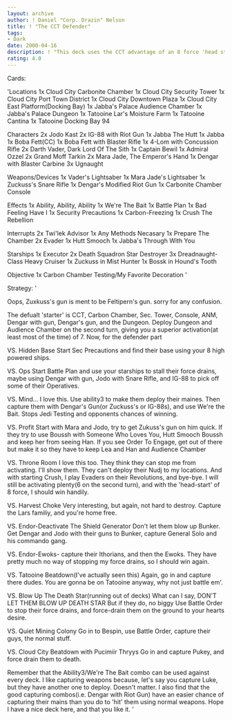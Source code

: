 ```yaml
---
layout: archive
author: ! Daniel "Corp. Drazin" Nelson
title: ! "The CCT Defender"
tags:
- Dark
date: 2000-04-16
description: ! "This deck uses the CCT advantage of an 8 force 'head start' to destroy the opponents chances of winning."
rating: 4.0
---
```

Cards: 

'Locations
1x Cloud City Carbonite Chamber
1x Cloud City Security Tower
1x Cloud City Port Town District
1x Cloud City Downtown Plaza
1x Cloud City East Platform(Docking Bay)
1x Jabba's Palace Audience Chamber
1x Jabba's Palace Dungeon
1x Tatooine Lar's Moisture Farm
1x Tatooine Cantina
1x Tatooine Docking Bay 94

Characters
2x Jodo Kast
2x IG-88 with Riot Gun
1x Jabba The Hutt
1x Jabba
1x Boba Fett(CC)
1x Boba Fett with Blaster Rifle
1x 4-Lom with Concussion Rifle
2x Darth Vader, Dark Lord Of The Sith
1x Captain Bewil
1x Admiral Ozzel
2x Grand Moff Tarkin
2x Mara Jade, The Emperor's Hand
1x Dengar with Blaster Carbine
3x Ugnaught

Weapons/Devices
1x Vader's Lightsaber
1x Mara Jade's Lightsaber
1x Zuckuss's Snare Rifle
1x Dengar's Modified Riot Gun
1x Carbonite Chamber Console

Effects
1x Ability, Ability, Ability
1x We're The Bait
1x Battle Plan
1x Bad Feeling Have I
1x Security Precautions
1x Carbon-Freezing
1x Crush The Rebellion

Interrupts
2x Twi'lek Advisor
1x Any Methods Necasary
1x Prepare The Chamber
2x Evader
1x Hutt Smooch
1x Jabba's Through With You

Starships
1x Executor
2x Death Squadron Star Destroyer
3x Dreadnaught-Class Heavy Cruiser
1x Zuckuss in Mist Hunter
1x Bossk in Hound's Tooth

Objective
1x Carbon Chamber Testing/My Favorite Decoration
'

Strategy: '

Oops, Zuxkuss's gun is ment to be Feltipern's gun. sorry for any confusion.

The defualt 'starter' is CCT, Carbon Chamber, Sec. Tower, Console, ANM, Dengar with gun, Dengar's gun, and the Dungeon. Deploy Dungeon and Audience Chamber on the second turn, giving you a superior activation(at least most of the time) of 7. Now, for the defender part

VS. Hidden Base Start Sec Precautions and find their base using your 8 high powered ships.

VS. Ops Start Battle Plan and use your starships to stall their force drains, maybe using Dengar with gun, Jodo with Snare Rifle, and IG-88 to pick off some of their Operatives.

VS. Mind... I love this. Use ability3 to make them deploy their maines. Then capture them with Dengar's Gun(or Zuckuss's or IG-88s), and use We're the Bait. Stops Jedi Testing and opponents chances of winning.

VS. Profit Start with Mara and Jodo, try to get Zukuss's gun on him quick. If they try to use Boussh with Someone Who Loves You, Hutt Smooch Boussh and keep her from seeing Han. If you see Order To Engage, get out of there but make it so they have to keep Lea and Han and Audience Chamber

VS. Throne Room I love this too. They think they can stop me from activating. I'll show them. They can't deploy their Nudj to my locations. And with starting Crush, I play Evaders on their Revolutions, and bye-bye. I will still be activating plenty(6 on the second turn), and with the 'head-start' of 8 force, I should win handily.

VS. Harvest Choke Very interesting, but again, not hard to destroy. Capture the Lars familiy, and you're home free.

VS. Endor-Deactivate The Shield Generator Don't let them blow up Bunker. Get Dengar and Jodo with their guns to Bunker, capture General Solo and his commando gang.

VS. Endor-Ewoks- capture their Ithorians, and then the Ewoks. They have pretty much no way of stopping my force drains, so I should win again.

VS. Tatooine Beatdown(I've actually seen this) Again, go in and capture there dudes. You are gonna be on Tatooine anyway, why not just battle em'.

VS. Blow Up The Death Star(running out of decks) What can  I say, DON'T LET THEM BLOW UP DEATH STAR But if they do, no biggy Use Battle Order to stop their force drains, and force-drain them on the ground to your hearts desire.

VS. Quiet Mining Colony Go in to Bespin, use Battle Order, capture their guys, the normal stuff.

VS. Cloud City Beatdown with Pucimiir Thryys Go in and capture Pukey, and force drain them to death.

Remember that the Ability3/We're The Bait combo can be used against every deck. I like capturing weapons because, let's say you capture Luke, but they have another one to deploy. Doesn't matter. I also find that the good capturing combos(i.e. Dengar with Riot Gun) have an easier chance of capturing their mains than you do to 'hit' them using normal weapons. Hope I have a nice deck here, and that you like it.  '